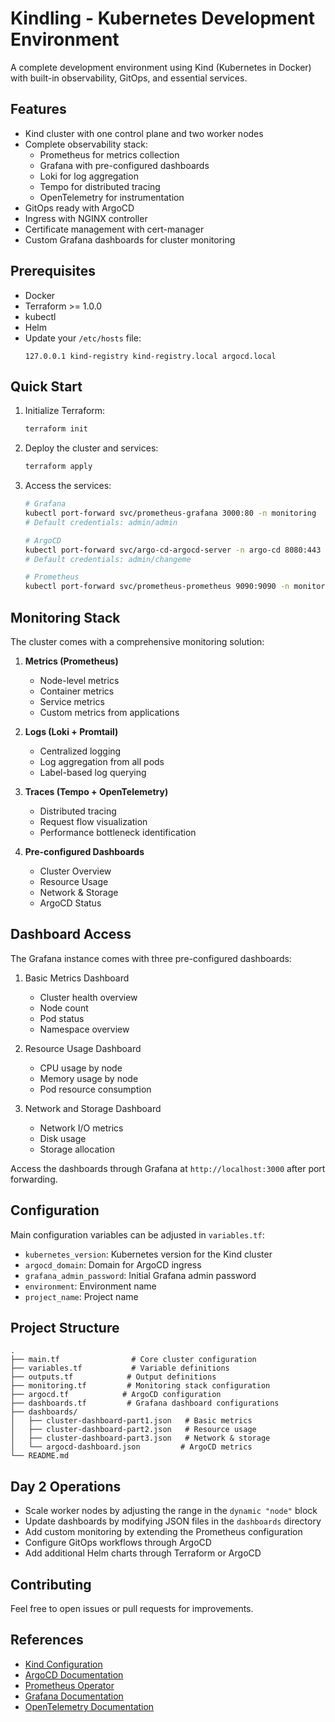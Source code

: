 # Kindling - Kubernetes Development Environment

A complete development environment using Kind (Kubernetes in Docker) with built-in observability, GitOps, and essential services.

## Features

- Kind cluster with one control plane and two worker nodes
- Complete observability stack:
  - Prometheus for metrics collection
  - Grafana with pre-configured dashboards
  - Loki for log aggregation
  - Tempo for distributed tracing
  - OpenTelemetry for instrumentation
- GitOps ready with ArgoCD
- Ingress with NGINX controller
- Certificate management with cert-manager
- Custom Grafana dashboards for cluster monitoring

## Prerequisites

- Docker
- Terraform >= 1.0.0
- kubectl
- Helm
- Update your `/etc/hosts` file:
  ```
  127.0.0.1 kind-registry kind-registry.local argocd.local
  ```

## Quick Start

1. Initialize Terraform:
   ```bash
   terraform init
   ```

2. Deploy the cluster and services:
   ```bash
   terraform apply
   ```

3. Access the services:
   ```bash
   # Grafana
   kubectl port-forward svc/prometheus-grafana 3000:80 -n monitoring
   # Default credentials: admin/admin

   # ArgoCD
   kubectl port-forward svc/argo-cd-argocd-server -n argo-cd 8080:443
   # Default credentials: admin/changeme

   # Prometheus
   kubectl port-forward svc/prometheus-prometheus 9090:9090 -n monitoring
   ```

## Monitoring Stack

The cluster comes with a comprehensive monitoring solution:

1. **Metrics (Prometheus)**
   - Node-level metrics
   - Container metrics
   - Service metrics
   - Custom metrics from applications

2. **Logs (Loki + Promtail)**
   - Centralized logging
   - Log aggregation from all pods
   - Label-based log querying

3. **Traces (Tempo + OpenTelemetry)**
   - Distributed tracing
   - Request flow visualization
   - Performance bottleneck identification

4. **Pre-configured Dashboards**
   - Cluster Overview
   - Resource Usage
   - Network & Storage
   - ArgoCD Status

## Dashboard Access

The Grafana instance comes with three pre-configured dashboards:

1. Basic Metrics Dashboard
   - Cluster health overview
   - Node count
   - Pod status
   - Namespace overview

2. Resource Usage Dashboard
   - CPU usage by node
   - Memory usage by node
   - Pod resource consumption

3. Network and Storage Dashboard
   - Network I/O metrics
   - Disk usage
   - Storage allocation

Access the dashboards through Grafana at `http://localhost:3000` after port forwarding.

## Configuration

Main configuration variables can be adjusted in `variables.tf`:
- `kubernetes_version`: Kubernetes version for the Kind cluster
- `argocd_domain`: Domain for ArgoCD ingress
- `grafana_admin_password`: Initial Grafana admin password
- `environment`: Environment name
- `project_name`: Project name

## Project Structure

```
.
├── main.tf                # Core cluster configuration
├── variables.tf           # Variable definitions
├── outputs.tf            # Output definitions
├── monitoring.tf         # Monitoring stack configuration
├── argocd.tf            # ArgoCD configuration
├── dashboards.tf         # Grafana dashboard configurations
├── dashboards/
│   ├── cluster-dashboard-part1.json   # Basic metrics
│   ├── cluster-dashboard-part2.json   # Resource usage
│   ├── cluster-dashboard-part3.json   # Network & storage
│   └── argocd-dashboard.json         # ArgoCD metrics
└── README.md
```

## Day 2 Operations

- Scale worker nodes by adjusting the range in the `dynamic "node"` block
- Update dashboards by modifying JSON files in the `dashboards` directory
- Add custom monitoring by extending the Prometheus configuration
- Configure GitOps workflows through ArgoCD
- Add additional Helm charts through Terraform or ArgoCD

## Contributing

Feel free to open issues or pull requests for improvements.

## References

- [Kind Configuration](https://kind.sigs.k8s.io/docs/user/configuration/)
- [ArgoCD Documentation](https://argo-cd.readthedocs.io/en/stable/)
- [Prometheus Operator](https://prometheus-operator.dev/)
- [Grafana Documentation](https://grafana.com/docs/)
- [OpenTelemetry Documentation](https://opentelemetry.io/docs/)